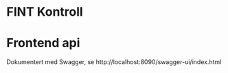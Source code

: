 # FINT Kontroll 

# Frontend api 

Dokumentert med Swagger, se http://localhost:8090/swagger-ui/index.html 


